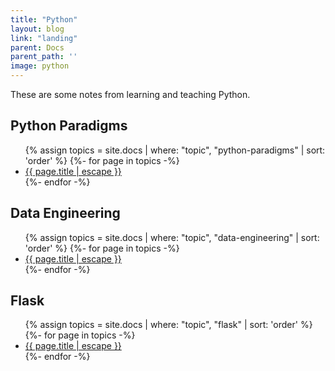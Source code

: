 ```yaml
---
title: "Python"
layout: blog
link: "landing"
parent: Docs
parent_path: ''
image: python
---
```

These are some notes from learning and teaching Python.


## Python Paradigms
<ul>
{% assign topics = site.docs | where: "topic", "python-paradigms" | sort: 'order' %}
{%- for page in topics -%}
  <li>
    <a href="{{ page.url | relative_url }}">
      {{ page.title | escape }}
    </a>
  </li>
{%- endfor -%}
</ul>

## Data Engineering
<ul>
{% assign topics = site.docs | where: "topic", "data-engineering" | sort: 'order' %}
{%- for page in topics -%}
  <li>
    <a href="{{ page.url | relative_url }}">
      {{ page.title | escape }}
    </a>
  </li>
{%- endfor -%}
</ul>

## Flask
<ul>
{% assign topics = site.docs | where: "topic", "flask" | sort: 'order' %}
{%- for page in topics -%}
  <li>
    <a href="{{ page.url | relative_url }}">
      {{ page.title | escape }}
    </a>
  </li>
{%- endfor -%}
</ul>